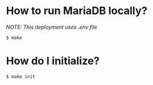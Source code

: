 # How to run MariaDB locally?

_NOTE: This deployment uses .env file_

`$ make`

# How do I initialize?

`$ make init`
